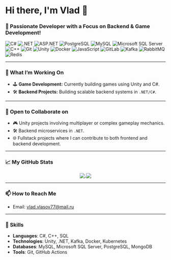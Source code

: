 # Hi there, I'm Vlad 👋

### 🌟 Passionate Developer with a Focus on Backend & Game Development!

![C#](https://img.shields.io/badge/c%23-%23239120.svg?style=for-the-badge&logo=c-sharp&logoColor=white)
![.NET](https://img.shields.io/badge/.NET-5C2D91?style=for-the-badge&logo=.net&logoColor=white)
![ASP.NET](https://img.shields.io/badge/ASP.NET-%230078D7.svg?style=for-the-badge&logo=dotnet&logoColor=white)
![PostgreSQL](https://img.shields.io/badge/postgresql-%23316192.svg?style=for-the-badge&logo=postgresql&logoColor=white)
![MySQL](https://img.shields.io/badge/mysql-%2300f.svg?style=for-the-badge&logo=mysql&logoColor=white)
![Microsoft SQL Server](https://img.shields.io/badge/Microsoft%20SQL%20Server-CC2927?style=for-the-badge&logo=microsoft%20sql%20server&logoColor=white)
![C++](https://img.shields.io/badge/c++-%2300599C.svg?style=for-the-badge&logo=c%2B%2B&logoColor=white)
![Git](https://img.shields.io/badge/git-%23F05033.svg?style=for-the-badge&logo=git&logoColor=white)
![Unity](https://img.shields.io/badge/unity-%23000000.svg?style=for-the-badge&logo=unity&logoColor=white)
![Docker](https://img.shields.io/badge/docker-%230db7ed.svg?style=for-the-badge&logo=docker&logoColor=white)
![JavaScript](https://img.shields.io/badge/javascript-%23323330.svg?style=for-the-badge&logo=javascript&logoColor=%23F7DF1E)
![GitLab](https://img.shields.io/badge/GitLab-330F63?style=for-the-badge&logo=gitlab&logoColor=white)
![Kafka](https://img.shields.io/badge/Apache%20Kafka-231F20.svg?style=for-the-badge&logo=apache-kafka&logoColor=white)
![RabbitMQ](https://img.shields.io/badge/RabbitMQ-FF6600?style=for-the-badge&logo=rabbitmq&logoColor=white)
![Redis](https://img.shields.io/badge/redis-%23DD0031.svg?style=for-the-badge&logo=redis&logoColor=white)

---

### 🔭 What I’m Working On

- 🕹️ **Game Development:** Currently building games using Unity and C#.
- 🛠️ **Backend Projects:** Building scalable backend systems in `.NET/C#`.

---

### 👯 Open to Collaborate on

- 🎮 Unity projects involving multiplayer or complex gameplay mechanics.
- 🛠️ Backend microservices in `.NET`.
- 🌐 Fullstack projects where I can contribute to both frontend and backend development.

---

### 📈 My GitHub Stats

<p align="center">
  <a href="https://github.com/anuraghazra/github-readme-stats">
    <img align="center" src="https://github-readme-stats.vercel.app/api?username=sinforge&show_icons=true&theme=tokyonight" />
  </a>
  <a href="https://github.com/anuraghazra/github-readme-stats">
    <img align="center" src="https://github-readme-stats.vercel.app/api/top-langs/?username=sinforge&layout=compact&theme=tokyonight" />
  </a>
</p>

---

### 📫 How to Reach Me

- Email: vlad.vlasov77@mail.ru

---

### 🎯 Skills

- **Languages**: C#, C++, SQL
- **Technologies**: Unity, .NET, Kafka, Docker, Kubernetes
- **Databases**: MySQL, Microsoft SQL Server, PostgreSQL, MongoDB
- **Tools**: Git, GitHub Actions
